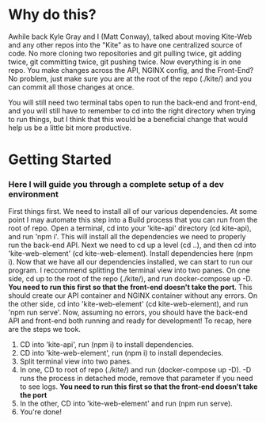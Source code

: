 # Why do this?

Awhile back Kyle Gray and I (Matt Conway), talked about moving Kite-Web and any other repos into the "Kite" as to have one centralized source of code. No more cloning two repositories and git pulling twice, git adding twice, git committing twice, git pushing twice. Now everything is in one repo. You make changes across the API, NGINX config, and the Front-End? No problem, just make sure you are at the root of the repo (./kite/) and you can commit all those changes at once.

You will still need two terminal tabs open to run the back-end and front-end, and you will still have to remember to cd into the right directory when trying to run things, but I think that this would be a beneficial change that would help us be a little bit more productive.

# Getting Started

### Here I will guide you through a complete setup of a dev environment

First  things first. We need to install all of our various dependencies. At some point I may automate this step into a Build process that you can run from the root of repo. Open a terminal, cd into your 'kite-api' directory (cd kite-api), and run 'npm i'. This will install all the dependencies we need to properly run the back-end API. Next we need to cd up a level (cd ..), and then cd into 'kite-web-element' (cd kite-web-element). Install dependencies here (npm i). Now that we have all our dependencies installed, we can start to run our program. I reccommend splitting the terminal view into two panes. On one side, cd up to the root of the repo (./kite/), and run docker-compose up -D. **You need to run this first so that the front-end doesn't take the port**. This should create our API container and NGINX container without any errors. On the other side, cd into 'kite-web-element' (cd kite-web-element), and run 'npm run serve'. Now, assuming no errors, you should have the back-end API and front-end both running and ready for development! To recap, here are the steps we took.

1. CD into 'kite-api', run (npm i) to install dependencies.
2. CD into 'kite-web-element', run (npm i) to install dependecies.
3. Split terminal view into two panes.
4. In one, CD to root of repo (./kite/) and run (docker-compose up -D). -D runs the process in detached mode, remove that parameter if you need to see logs.  **You need to run this first so that the front-end doesn't take the port**
5. In the other, CD into 'kite-web-element' and run (npm run serve).
6. You're done!